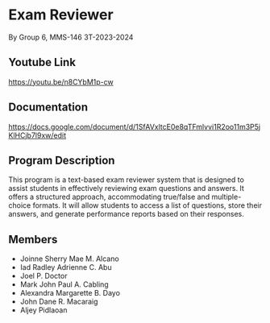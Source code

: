 # Exam Reviewer

By Group 6, MMS-146 3T-2023-2024

## Youtube Link

https://youtu.be/n8CYbM1p-cw

## Documentation
https://docs.google.com/document/d/1SfAVxltcE0e8qTFmlvvi1R2oo11m3P5jKlHCjb7l9xw/edit

## Program Description

This program is a text-based exam reviewer system that is designed to assist students in effectively reviewing exam questions and answers. It offers a structured approach, accommodating true/false and multiple-choice formats. It will allow students to access a list of questions, store their answers, and generate performance reports based on their responses.


## Members

* Joinne Sherry Mae M. Alcano
* Iad Radley Adrienne C. Abu
* Joel P. Doctor
* Mark John Paul A. Cabling
* Alexandra Margarette B. Dayo
* John Dane R. Macaraig
* Aljey Pidlaoan

